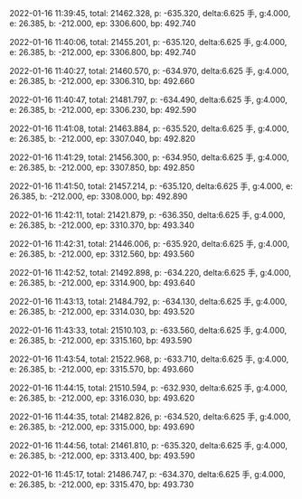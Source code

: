 2022-01-16 11:39:45, total: 21462.328, p: -635.320, delta:6.625 手, g:4.000, e: 26.385, b: -212.000, ep: 3306.600, bp: 492.740

2022-01-16 11:40:06, total: 21455.201, p: -635.120, delta:6.625 手, g:4.000, e: 26.385, b: -212.000, ep: 3306.800, bp: 492.740

2022-01-16 11:40:27, total: 21460.570, p: -634.970, delta:6.625 手, g:4.000, e: 26.385, b: -212.000, ep: 3306.310, bp: 492.660

2022-01-16 11:40:47, total: 21481.797, p: -634.490, delta:6.625 手, g:4.000, e: 26.385, b: -212.000, ep: 3306.230, bp: 492.590

2022-01-16 11:41:08, total: 21463.884, p: -635.520, delta:6.625 手, g:4.000, e: 26.385, b: -212.000, ep: 3307.040, bp: 492.820

2022-01-16 11:41:29, total: 21456.300, p: -634.950, delta:6.625 手, g:4.000, e: 26.385, b: -212.000, ep: 3307.850, bp: 492.850

2022-01-16 11:41:50, total: 21457.214, p: -635.120, delta:6.625 手, g:4.000, e: 26.385, b: -212.000, ep: 3308.000, bp: 492.890

2022-01-16 11:42:11, total: 21421.879, p: -636.350, delta:6.625 手, g:4.000, e: 26.385, b: -212.000, ep: 3310.370, bp: 493.340

2022-01-16 11:42:31, total: 21446.006, p: -635.920, delta:6.625 手, g:4.000, e: 26.385, b: -212.000, ep: 3312.560, bp: 493.560

2022-01-16 11:42:52, total: 21492.898, p: -634.220, delta:6.625 手, g:4.000, e: 26.385, b: -212.000, ep: 3314.900, bp: 493.640

2022-01-16 11:43:13, total: 21484.792, p: -634.130, delta:6.625 手, g:4.000, e: 26.385, b: -212.000, ep: 3314.030, bp: 493.520

2022-01-16 11:43:33, total: 21510.103, p: -633.560, delta:6.625 手, g:4.000, e: 26.385, b: -212.000, ep: 3315.160, bp: 493.590

2022-01-16 11:43:54, total: 21522.968, p: -633.710, delta:6.625 手, g:4.000, e: 26.385, b: -212.000, ep: 3315.570, bp: 493.660

2022-01-16 11:44:15, total: 21510.594, p: -632.930, delta:6.625 手, g:4.000, e: 26.385, b: -212.000, ep: 3316.030, bp: 493.620

2022-01-16 11:44:35, total: 21482.826, p: -634.520, delta:6.625 手, g:4.000, e: 26.385, b: -212.000, ep: 3315.000, bp: 493.690

2022-01-16 11:44:56, total: 21461.810, p: -635.320, delta:6.625 手, g:4.000, e: 26.385, b: -212.000, ep: 3313.400, bp: 493.590

2022-01-16 11:45:17, total: 21486.747, p: -634.370, delta:6.625 手, g:4.000, e: 26.385, b: -212.000, ep: 3315.470, bp: 493.730